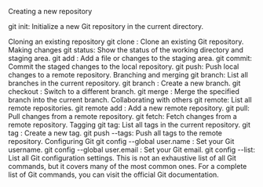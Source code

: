 Creating a new repository

git init: Initialize a new Git repository in the current directory.

Cloning an existing repository
git clone <repository>: Clone an existing Git repository.
Making changes
git status: Show the status of the working directory and staging area.
git add <file>: Add a file or changes to the staging area.
git commit: Commit the staged changes to the local repository.
git push: Push local changes to a remote repository.
Branching and merging
git branch: List all branches in the current repository.
git branch <branch-name>: Create a new branch.
git checkout <branch-name>: Switch to a different branch.
git merge <branch-name>: Merge the specified branch into the current branch.
Collaborating with others
git remote: List all remote repositories.
git remote add <remote-name> <remote-url>: Add a new remote repository.
git pull: Pull changes from a remote repository.
git fetch: Fetch changes from a remote repository.
Tagging
git tag: List all tags in the current repository.
git tag <tag-name>: Create a new tag.
git push --tags: Push all tags to the remote repository.
Configuring Git
git config --global user.name <name>: Set your Git username.
git config --global user.email <email>: Set your Git email.
git config --list: List all Git configuration settings.
This is not an exhaustive list of all Git commands, but it covers many of the most common ones. For a complete list of Git commands, you can visit the official Git documentation.
